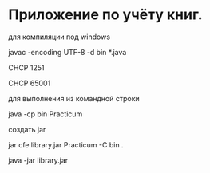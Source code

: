 # Приложение по учёту книг.
 для компиляции под windows
 
 javac -encoding UTF-8 -d bin *.java
 
 CHCP 1251
 
 CHCP 65001
 
 для выполнения из командной строки
 
 java -cp bin Practicum
 
 создать jar
 
 jar cfe library.jar Practicum -C bin .
 
 java -jar library.jar 
